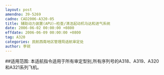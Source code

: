 ```yaml
---
layout: post
amendno: 39-5269
cadno: CAD2006-A320-05
title: 辅助动力装置(APU)—检查/清洁起动机马达和进气系统
date: 2006-06-02 00:00:00 +0800
effdate: 2006-06-09 00:00:00 +0800
tag: A320
categories: 民航西南地区管理局适航审定处
author: 李锐
---
```


##适用范围:
本适航指令适用于所有审定型别,所有序列号的A318、A319、A320和A321系列飞机。

